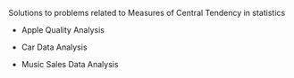 Solutions to problems related to Measures of Central Tendency in statistics



* Apple Quality Analysis
  
* Car Data Analysis
  
* Music Sales Data Analysis
